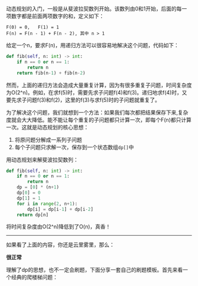 动态规划的入门，一般是从斐波拉契数列开始。该数列由0和1开始，后面的每一项数字都是前面两项数字的和，定义如下：

    F(0) = 0,   F(1) = 1
    F(n) = F(n - 1) + F(n - 2), 其中 n > 1

给定一个n，要求F(n)，用递归方法可以很容易地解决这个问题，代码如下：
```python
def fib(self, n: int) -> int:
    if n == 0 or n == 1:
        return n
    return fib(n-1) + fib(n-2)
```

然而，上面的递归方法会造成大量重复计算，因为有很多重复子问题，时间复杂度为O(2^n)。例如，在求f(5)时，需要先求子问题f(4)和f(3)。递归地求f(4)时，又要先求子问题f(3)和f(2)，这里的f(3)与求f(5)时的子问题就重复了。

为了解决这个问题，我们就想到一个方法：如果我们每次都把结果保存下来,复杂度就会大大降低。能不能让每个重复的子问题都只计算一次，即每个F(n)都只计算一次。这就是动态规划的核心思想：

1. 将原问题分解成一系列子问题
2. 每个子问题只求解一次，保存到一个状态数组`dp[]`中

用动态规划来解斐波拉契数列：
```python
def fib(self, n: int) -> int:
    if n == 0 or n == 1:
        return n
    dp = [0] * (n+1)
    dp[0] = 0
    dp[1] = 1
    for i in range(2, n+1):    
        dp[i] = dp[i-1] + dp[i-2]
    return dp[n]
```
将时间复杂度由O(2^n)降低到了O(n)，真香！

***

如果看了上面的内容，你还是云里雾里，那么：

**很正常**

理解了dp的思想，也不一定会刷题，下面分享一套自己的刷题模板。首先来看一个经典的爬楼梯问题：
